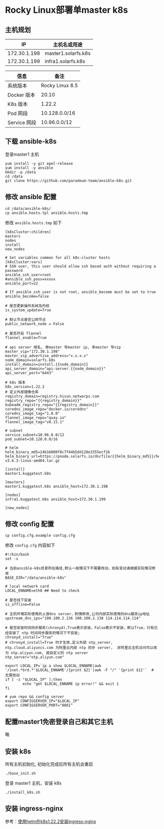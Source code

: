 # Rocky Linux部署单master k8s

## 主机规划

| IP           | 主机名或用途        |
| ------------ | ------------------- |
| 172.30.1.198 | master1.solarfs.k8s |
| 172.30.1.199 | infra1.solarfs.k8s  |

| 信息         | 备注            |
| ------------ | --------------- |
| 系统版本     | Rocky Linux 8.5 |
| Docker 版本  | 20.10           |
| K8s 版本     | 1.22.2          |
| Pod 网段     | 10.128.0.0/16   |
| Service 网段 | 10.96.0.0/12    |

## 下载 ansible-k8s

登录master1 主机

```
yum install -y git epel-release
yum install -y ansible
mkdir -p /data
cd /data
git clone https://github.com/paradeum-team/ansible-k8s.git
```

## 修改 ansible 配置

```
cd /data/ansible-k8s/
cp ansible.hosts.tpl ansible.hosts.tmp
```

修改 `ansible.hosts.tmp` 如下

```
[k8sCluster:children]
masters
nodes
install
new_nodes

# Set variables common for all k8s-cluster hosts
[k8sCluster:vars]
# SSH user, this user should allow ssh based auth without requiring a password
ansible_ssh_user=root
#ansible_ssh_pass=xxxxx
ansible_port=22

# If ansible_ssh_user is not root, ansible_become must be set to true
ansible_become=false

# 是否更新操作系统及内核
is_system_update=True

# 默认节点是否公网节点
public_network_node = False

# 是否开启 flannel
flannel_enable=True

# api server 域名, 单master 写master ip, 多master 写vip
master_vip="172.30.1.198"
master_vip_advertise_address="x.x.x.x"
node_domain=solarfs.k8s
install_domain=install.{{node_domain}}
api_server_domain="api-server.{{node_domain}}"
api_server_port="6443"

# k8s 版本
k8s_version=1.22.2
# 定义外部镜像仓库
registry_domain=registry.hisun.netwarps.com
registry_repo="{{registry_domain}}"
kubeadm_registry_repo="{{registry_domain}}"
coredns_image_repo="docker.io/coredns"
coredns_image_tag="1.8.0"
flannel_image_repo="quay.io"
flannel_image_tag="v0.15.1"

# subnet
service_subnet=10.96.0.0/12
pod_subnet=10.128.0.0/16

# helm
helm_binary_md5=24b16800f8c7f44b5dd128e3355ecf1b
helm_binary_url=https://pnode.solarfs.io/dn/file/{{helm_binary_md5}}/helm-v3.6.3-linux-amd64.tar.gz

[install]
master1.kuggatest.k8s

[masters]
master1.kuggatest.k8s ansible_host=172.30.1.198

[nodes]
infra1.kuggatest.k8s ansible_host=172.30.1.199

[new_nodes]
```

## 修改 config 配置

```
cp config.cfg.example config.cfg
```

修改 `config.cfg` 内容如下

```
#!/bin/bash
set -x

# 当前ansible-k8s目录所在路径,默认一般情况下不需要改动，如有变动请根据实际情况修改
BASE_DIR="/data/ansible-k8s"

# local network card
LOCAL_ENNAME=eth0 ## Need to check

# 是否线下安装
is_offline=False

# 主机环境实际使用的上游dns server，酌情修改,公司内部实际使用的dns服务ip地址
upstream_dns_ips="100.100.2.136 100.100.2.138 114.114.114.114"

# 是否安装时间同步服务(chronyd),True表示安装，False表示不安装，默认True，只有已经安装了 ntp 时间同步服务的情况下不安装;
chronyd_install="True"
# chronyd_install=True 时才生效,定义外部 ntp_server, ntp.cloud.aliyuncs.com 为阿里云内部 ntp 同步 server,  非阿里云主机访问可以改为 ntp.aliyun.com, 或自定义的 ntp server
ntp_server="ntp.aliyun.com"

export LOCAL_IP=`ip a show $LOCAL_ENNAME|awk '/inet.*brd.*'$LOCAL_ENNAME'/{print $2}'|awk -F "/" '{print $1}'`  # 无需改动
if [ -z "$LOCAL_IP" ];then
        echo "get $LOCAL_ENNAME ip error!" && exit 1
fi

# yum repo && config server
export CONFIGSERVER_IP="$LOCAL_IP"
export CONFIGSERVER_PORT="8081"
```

## 配置master1免密登录自己和其它主机

略

## 安装 k8s

所有主机初始化, 初始化完成后所有主机会重启

```
./base_init.sh
```

登录 master1 主机，安装 k8s

```
./install_k8s.sh
```

## 安装 ingress-nginx

参考：[使用helm在k8s1.22.2安装ingress-nginx](https://github.com/paradeum-team/operator-env/blob/main/ingress/使用helm在k8s1.22.2安装ingress-nginx.md)